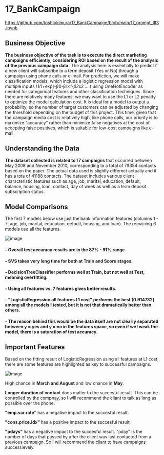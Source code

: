 # 17_BankCampaign
https://github.com/toshiokimura/17_BankCampaign/blob/main/17_prompt_III3.ipynb

## Business Objective

**The business objective of the task is to execute the direct marketing campaigns efficiently, considering ROI based on the result of the analysis of the previous campaign data.** The analysis here is essentially to predict if a new client will subscribe to a term deposit (Yes or No) through a campaign using phone calls or e-mail. For prediction, we will make classification models, which include a logistic regression model with multiple inputs (1/1+exp(-β0-β1*x1-β2*x2 ....) using OneHotEncoder as needed for categorical features and other classification techniques. Since there are relatively many features, we may want to use the L1 or L2 penalty to optimize the model calculation cost. It is ideal for a model to output a probability, so the number of target customers can be adjusted by changing the threshold depending on the budget of this project. This time, given that the campaign media cost is relatively high, like phone calls, our priority is to maximize "accuracy" rather than minimize false negatives at the cost of accepting false positives, which is suitable for low-cost campaigns like e-mail.

## Understanding the Data

**The dataset collected is related to 17 campaigns** that occurred between May 2008 and November 2010, corresponding to a total of 79354 contacts based on the paper. The actual data used is slightly differnet actually and it has a tota of 41188 contacts. The dataset includes various client characteristic features such as age, job, marital, education, default, balance, housing, loan, contact, day of week as well as a term deposit subscription status. 


## Model Comparisons

The first 7 models below use just the bank information features (columns 1 - 7: age, job, marital, education, default, housing, and loan). The remaining 6 models use all the features.

![image](https://github.com/toshiokimura/17_BankCampaign/assets/44044445/b67202ba-521d-4fce-a545-3a4a7490c6f5)


#### - Overall test accuracy results are in the 87% - 91% range. 

#### - SVS takes very long time for both at Train and Score stages.

#### - DecisionTreeClassifier performs well at Train, but not well at Test, meaning overfitting.

#### - Using all features vs. 7 features gives better results.

#### - "LogisticRegression all features L1 cost" performs the best (0.914732) among all the models I tested, but it is not that dramatically better than others.

#### - The reason behind this would be the data itself are not clearly separated between y = yes and y = no in the features space, so even if we tweak the model, there is a saturation of test accuracy.


## Important Features

Based on the fitting result of LogisticRegression using all features at L1 cost, there are some features are highlighted as key to successful campaigns. 

![image](https://github.com/toshiokimura/17_BankCampaign/assets/44044445/8b66763a-a239-4f1b-820a-54b2f74d8c36)


High chance in **March and August** and low chance in **May**.

**Longer duration of contact** does matter to the succesful result. This can be controlled by the compnay, so I will recommend the cliant to talk as long as possible over the phone.

**"emp.var.rate"** has a negative impact to the succesful result.

**"cons.price.idx"** has a positive impact to the succesful result.

**"pdays"** has a negative impact to the succesful result. "pday" is the number of days that passed by after the client was last contacted from a previous campaign. So I will recommend the cliant to have campaigns successievely.
